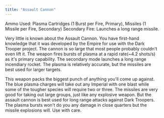 ```yaml
---
title: "Assault Cannon"
---
```


Ammo Used: Plasma Cartridges (1 Burst per Fire, Primary), Missiles (1 Missile per Fire, Secondary)
Secondary Fire: Launches a long range missile. 

Very little is known about the Assault Cannon. You have first-hand knowledge that it was developed by the Empire for use with the Dark Trooper project. The cannon is so large that most people probably couldn't even lift it. The weapon fires bursts of plasma at a rapid rate(~4.2 shots/s) as it's primary capability. The secondary mode launches a long range incendiary rocket. The plasma is relatively accurate, but the missiles are best used for larger targets.

This weapon packs the biggest punch of anything you'll come up against. The blue plasma charges will take out any Imperial with one blast while some of the tougher species will require two or three. The missiles are very good for taking out large groups, just like any explosive weapon. But the assault cannon is best used for long range attacks against Dark Troopers. The plasma bursts won't do you any damage in close quarters but the missile explosions will. Use with care.